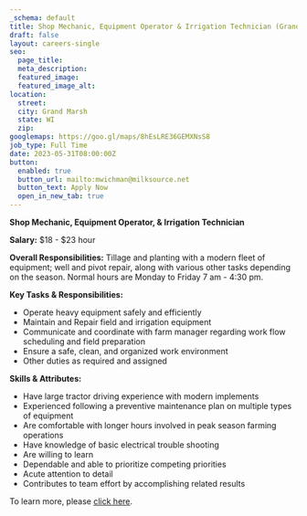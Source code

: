 ```yaml
---
_schema: default
title: Shop Mechanic, Equipment Operator & Irrigation Technician (Grand Marsh)
draft: false
layout: careers-single
seo:
  page_title:
  meta_description:
  featured_image:
  featured_image_alt:
location:
  street:
  city: Grand Marsh
  state: WI
  zip:
googlemaps: https://goo.gl/maps/8hEsLRE36GEMXNsS8
job_type: Full Time
date: 2023-05-31T08:00:00Z
button:
  enabled: true
  button_url: mailto:mwichman@milksource.net
  button_text: Apply Now
  open_in_new_tab: true
---
```

**Shop Mechanic, Equipment Operator, & Irrigation Technician**

**Salary:** $18 - $23 hour

**Overall Responsibilities:** Tillage and planting with a modern fleet of equipment; well and pivot repair, along with various other tasks depending on the season. Normal hours are Monday to Friday 7 am - 4:30 pm.

**Key Tasks & Responsibilities:**

* Operate heavy equipment safely and efficiently
* Maintain and Repair field and irrigation equipment
* Communicate and coordinate with farm manager regarding work flow scheduling and field preparation
* Ensure a safe, clean, and organized work environment
* Other duties as required and assigned

**Skills & Attributes:**

* Have large tractor driving experience with modern implements
* Experienced following a preventive maintenance plan on multiple types of equipment
* Are comfortable with longer hours involved in peak season farming operations
* Have knowledge of basic electrical trouble shooting
* Are willing to learn
* Dependable and able to prioritize competing priorities
* Acute attention to detail
* Contributes to team effort by accomplishing related results

To learn more, please <a target="_blank" rel="noreferrer nofollow" href="https://www.indeed.com/job/shop-mechanic-equipment-operator-irrigation-technician-e26972c92d995c4f">click here</a>.
